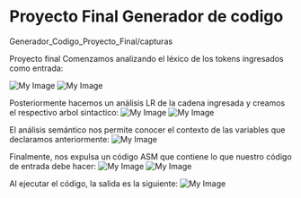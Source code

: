 # Proyecto Final Generador de codigo

Generador_Codigo_Proyecto_Final/capturas

Proyecto final
Comenzamos analizando el léxico de los tokens ingresados como entrada:

![My Image](/Proyecto%20final/images/Lexico1.png)
![My Image](/Proyecto%20final/images/Lexico2.png)

Posteriormente hacemos un análisis LR de la cadena ingresada y creamos el respectivo arbol sintactico:
![My Image](/Generador_Codigo_Proyecto_Final/capturas/captura1..jpeg)
![My Image](/Proyecto%20final/images/Sintactico2.png)

El análisis semántico nos permite conocer el contexto de las variables que declaramos anteriormente: 
![My Image](/Proyecto%20final/images/Semantico.png)

Finalmente, nos expulsa un código ASM que contiene lo que nuestro código de entrada debe hacer:
![My Image](/Proyecto%20final/images/Codigo1.png)
![My Image](/Proyecto%20final/images/Codigo2.png)

Al ejecutar el código, la salida es la siguiente: 
![My Image](/Proyecto%20final/images/Ejecucion.png)
